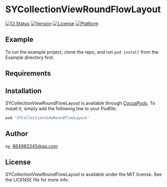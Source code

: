 # SYCollectionViewRoundFlowLayout

[![CI Status](https://img.shields.io/travis/sy/SYCollectionViewRoundFlowLayout.svg?style=flat)](https://travis-ci.org/sy/SYCollectionViewRoundFlowLayout)
[![Version](https://img.shields.io/cocoapods/v/SYCollectionViewRoundFlowLayout.svg?style=flat)](https://cocoapods.org/pods/SYCollectionViewRoundFlowLayout)
[![License](https://img.shields.io/cocoapods/l/SYCollectionViewRoundFlowLayout.svg?style=flat)](https://cocoapods.org/pods/SYCollectionViewRoundFlowLayout)
[![Platform](https://img.shields.io/cocoapods/p/SYCollectionViewRoundFlowLayout.svg?style=flat)](https://cocoapods.org/pods/SYCollectionViewRoundFlowLayout)

## Example

To run the example project, clone the repo, and run `pod install` from the Example directory first.

## Requirements

## Installation

SYCollectionViewRoundFlowLayout is available through [CocoaPods](https://cocoapods.org). To install
it, simply add the following line to your Podfile:

```ruby
pod 'SYCollectionViewRoundFlowLayout'
```

## Author

sy, 864983345@qq.com

## License

SYCollectionViewRoundFlowLayout is available under the MIT license. See the LICENSE file for more info.
